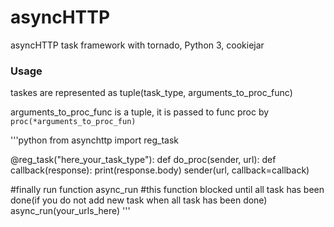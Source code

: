 asyncHTTP
=========

asyncHTTP task framework with tornado, Python 3, cookiejar


### Usage


taskes are represented as tuple(task_type, arguments_to_proc_func)

arguments_to_proc_func is a tuple, it is passed to func proc by `proc(*arguments_to_proc_fun)`

'''python
from asynchttp import reg_task


@reg_task("here_your_task_type"):
def do_proc(sender, url):
    def callback(response):
        print(response.body)
    sender(url, callback=callback)


#finally run function async_run
#this function blocked until all task has been done(if you do not add new task when all task has been done)
async_run(your_urls_here)
'''
